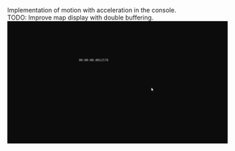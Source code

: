 Implementation of motion with acceleration in the console.<br />
TODO: Improve map display with double buffering.<br />
![alt-text](https://github.com/Alexei1999/console-mover/blob/master/ships_move.gif)
